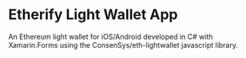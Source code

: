 # Etherify Light Wallet App
An Ethereum light wallet for iOS/Android developed in C# with Xamarin.Forms using the ConsenSys/eth-lightwallet javascript library.
